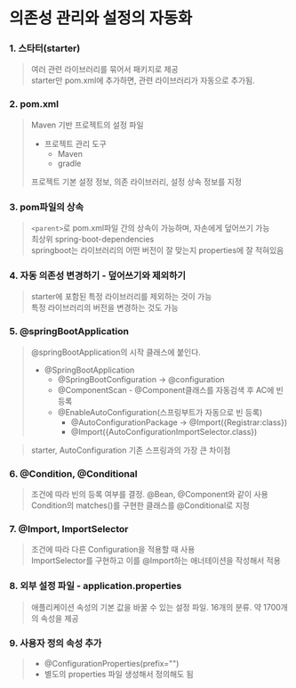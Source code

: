 # 의존성 관리와 설정의 자동화

### 1. 스타터(starter)
> 여러 관련 라이브러리를 묶어서 패키지로 제공  
> starter만 pom.xml에 추가하면, 관련 라이브러리가 자동으로 추가됨.

### 2. pom.xml
> Maven 기반 프로젝트의 설정 파일
>   - 프로젝트 관리 도구
>     - Maven
>     - gradle  
>
> 프로젝트 기본 설정 정보, 의존 라이브러리, 설정 상속 정보를 지정

### 3. pom파일의 상속
> `<parent>`로 pom.xml파일 간의 상속이 가능하며, 자손에게 덮어쓰기 가능  
> 최상위 spring-boot-dependencies  
> springboot는 라이브러리의 어떤 버전이 잘 맞는지 properties에 잘 적혀있음

### 4. 자동 의존성 변경하기 - 덮어쓰기와 제외하기
> starter에 포함된 특정 라이브러리를 제외하는 것이 가능  
> 특정 라이브러리의 버전을 변경하는 것도 가능

### 5. @springBootApplication
> @springBootApplication의 시작 클래스에 붙인다.  
> - @SpringBootApplication 
>   - @SpringBootConfiguration -> @configuration
>   - @ComponentScan - @Component클래스를 자동검색 후 AC에 빈 등록
>   - @EnableAutoConfiguration(스프링부트가 자동으로 빈 등록)
>     - @AutoConfigurationPackage -> @Import({Registrar:class})
>     - @Import({AutoConfigurationImportSelector.class})

> starter, AutoConfiguration 기존 스프링과의 가장 큰 차이점

### 6. @Condition, @Conditional 
> 조건에 따라 빈의 등록 여부를 결정. @Bean, @Component와 같이 사용  
> Condition의 matches()를 구현한 클래스를 @Conditional로 지정

### 7. @Import, ImportSelector
> 조건에 따라 다른 Configuration을 적용할 때 사용  
> ImportSelector를 구현하고 이를 @Import하는 애너테이션을 작성해서 적용

### 8. 외부 설정 파일 - application.properties
> 애플리케이션 속성의 기본 값을 바꿀 수 있는 설정 파일.
> 16개의 분류. 약 1700개의 속성을 제공

### 9. 사용자 정의 속성 추가
> - @ConfigurationProperties(prefix="")
> - 별도의 properties 파일 생성해서 정의해도 됨
